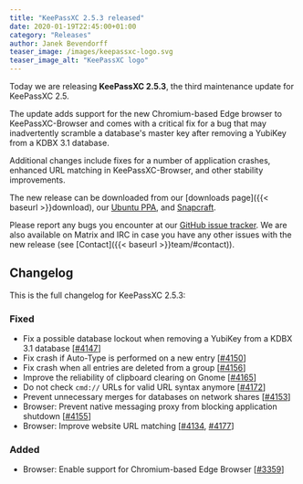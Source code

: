 ```yaml
---
title: "KeePassXC 2.5.3 released"
date: 2020-01-19T22:45:00+01:00
category: "Releases"
author: Janek Bevendorff
teaser_image: /images/keepassxc-logo.svg
teaser_image_alt: "KeePassXC logo"
---
```


Today we are releasing **KeePassXC 2.5.3**, the third maintenance update for KeePassXC 2.5.

The update adds support for the new Chromium-based Edge browser to KeePassXC-Browser and comes
with a critical fix for a bug that may inadvertently scramble a database's master
key after removing a YubiKey from a KDBX 3.1 database.

<!--more-->

Additional changes include fixes for a number of application crashes, enhanced
URL matching in KeePassXC-Browser, and other stability improvements.

The new release can be downloaded from our
[downloads page]({{< baseurl >}}download), our
[Ubuntu PPA](https://launchpad.net/~phoerious/+archive/ubuntu/keepassxc/),
and [Snapcraft](https://snapcraft.io/keepassxc/).

Please report any bugs you encounter at our [GitHub issue tracker](https://github.com/keepassxreboot/keepassxc/issues).
We are also available on Matrix and IRC in case you have any other issues with the new release
(see [Contact]({{< baseurl >}}team/#contact)).

## Changelog

This is the full changelog for KeePassXC 2.5.3:

### Fixed

- Fix a possible database lockout when removing a YubiKey from a KDBX 3.1 database [[#4147](https://github.com/keepassxreboot/keepassxc/pull/4147)]
- Fix crash if Auto-Type is performed on a new entry [[#4150](https://github.com/keepassxreboot/keepassxc/pull/4150)]
- Fix crash when all entries are deleted from a group [[#4156](https://github.com/keepassxreboot/keepassxc/pull/4156)]
- Improve the reliability of clipboard clearing on Gnome [[#4165](https://github.com/keepassxreboot/keepassxc/pull/4165)]
- Do not check `cmd://` URLs for valid URL syntax anymore [[#4172](https://github.com/keepassxreboot/keepassxc/pull/4172)]
- Prevent unnecessary merges for databases on network shares [[#4153](https://github.com/keepassxreboot/keepassxc/pull/4153)]
- Browser: Prevent native messaging proxy from blocking application shutdown [[#4155](https://github.com/keepassxreboot/keepassxc/pull/4155)]
- Browser: Improve website URL matching [[#4134](https://github.com/keepassxreboot/keepassxc/pull/4134), [#4177](https://github.com/keepassxreboot/keepassxc/pull/4177)]

### Added

- Browser: Enable support for Chromium-based Edge Browser [[#3359](https://github.com/keepassxreboot/keepassxc/pull/3359)]
